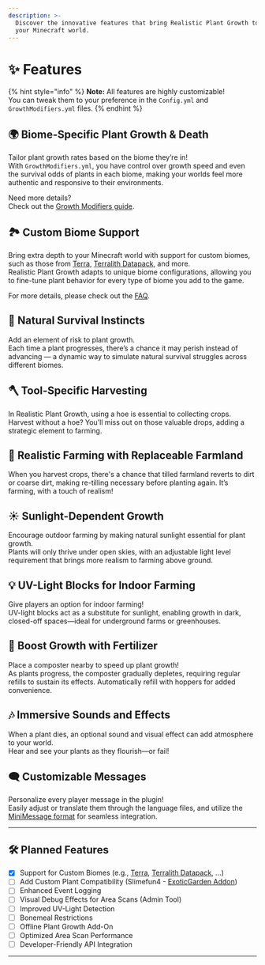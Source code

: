 ```yaml
---
description: >-
  Discover the innovative features that bring Realistic Plant Growth to life in
  your Minecraft world.
---
```


# ✨ Features

{% hint style="info" %}
**Note:** All features are highly customizable!\
You can tweak them to your preference in the `Config.yml` and `GrowthModifiers.yml` files.
{% endhint %}

## 🌍 Biome-Specific Plant Growth & Death

Tailor plant growth rates based on the biome they’re in!\
With `GrowthModifiers.yml`, you have control over growth speed and even the survival odds of plants in each biome, making your worlds feel more authentic and responsive to their environments.

Need more details?\
Check out the [Growth Modifiers guide](../guides/configuration/growthmodifiers.yml.md).

## 🏞️ Custom Biome Support

Bring extra depth to your Minecraft world with support for custom biomes, such as those from [Terra](https://github.com/PolyhedralDev/Terra), [Terralith Datapack](https://modrinth.com/datapack/terralith), and more.\
Realistic Plant Growth adapts to unique biome configurations, allowing you to fine-tune plant behavior for every type of biome you add to the game.

For more details, please check out the [FAQ](faq.md#which-custom-biome-plugins-generators-datapacks-are-supported).

## 🌱 Natural Survival Instincts

Add an element of risk to plant growth.\
Each time a plant progresses, there’s a chance it may perish instead of advancing — a dynamic way to simulate natural survival struggles across different biomes.

## 🪓 Tool-Specific Harvesting

In Realistic Plant Growth, using a hoe is essential to collecting crops.\
Harvest without a hoe? You’ll miss out on those valuable drops, adding a strategic element to farming.

## 🚜 Realistic Farming with Replaceable Farmland

When you harvest crops, there's a chance that tilled farmland reverts to dirt or coarse dirt, making re-tilling necessary before planting again. It’s farming, with a touch of realism!

## ☀️ Sunlight-Dependent Growth

Encourage outdoor farming by making natural sunlight essential for plant growth.\
Plants will only thrive under open skies, with an adjustable light level requirement that brings more realism to farming above ground.

## 💡 UV-Light Blocks for Indoor Farming

Give players an option for indoor farming!\
UV-light blocks act as a substitute for sunlight, enabling growth in dark, closed-off spaces—ideal for underground farms or greenhouses.

## 🌾 Boost Growth with Fertilizer

Place a composter nearby to speed up plant growth!\
As plants progress, the composter gradually depletes, requiring regular refills to sustain its effects. Automatically refill with hoppers for added convenience.

## 🎶 Immersive Sounds and Effects

When a plant dies, an optional sound and visual effect can add atmosphere to your world.\
Hear and see your plants as they flourish—or fail!

## 🗨️ Customizable Messages

Personalize every player message in the plugin!\
Easily adjust or translate them through the language files, and utilize the [MiniMessage format](https://docs.advntr.dev/minimessage/format.html) for seamless integration.

***

## 🛠️ Planned Features

* [x] Support for Custom Biomes (e.g., [Terra](https://github.com/PolyhedralDev/Terra), [Terralith Datapack](https://modrinth.com/datapack/terralith), …)
* [ ] Add Custom Plant Compatibility (Slimefun4 - [ExoticGarden Addon](https://github.com/TheBusyBiscuit/ExoticGarden))
* [ ] Enhanced Event Logging
* [ ] Visual Debug Effects for Area Scans (Admin Tool)
* [ ] Improved UV-Light Detection
* [ ] Bonemeal Restrictions
* [ ] Offline Plant Growth Add-On
* [ ] Optimized Area Scan Performance
* [ ] Developer-Friendly API Integration

***
